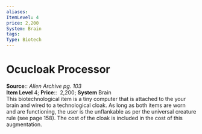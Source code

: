 ```yaml
---
aliases: 
ItemLevel: 4
price: 2,200
System: Brain
tags: 
Type: Biotech
---
```


# Ocucloak Processor

**Source**:: _Alien Archive pg. 103_  
**Item Level** 4;
**Price**::  2,200; **System** Brain  
This biotechnological item is a tiny computer that is attached to the your brain and wired to a technological cloak. As long as both items are worn and are functioning, the user is the unflankable as per the universal creature rule (see page 158). The cost of the cloak is included in the cost of this augmentation.
